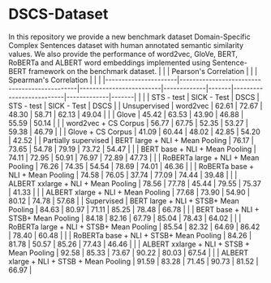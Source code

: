 # DSCS-Dataset

In this repository we provide a new benchmark dataset Domain-Specific Complex Sentences dataset with human annotated semantic similarity values. 
We also provide the performance of word2vec, GloVe, BERT, RoBERTa and ALBERT word embeddings implemented using Sentence-BERT framework on the benchmark dataset.
|                      |                                              | Pearson's   Correlation |             |       | Spearman's   Correlation |             |       |
|----------------------|----------------------------------------------|-------------------------|-------------|-------|--------------------------|-------------|-------|
|                      |                                              | STS - test              | SICK - Test | DSCS  | STS - test               | SICK - Test | DSCS  |
| Unsupervised         | word2vec                                     | 62.61                   | 72.67       | 48.30 | 58.71                    | 62.13       | 49.04 |
|                      | Glove                                        | 45.42                   | 63.53       | 43.90 | 46.88                    | 55.59       | 50.14 |
|                      | word2vec + CS Corpus                         | 56.77                   | 67.75       | 52.35 | 53.27                    | 59.38       | 46.79 |
|                      | Glove + CS Corpus                            | 41.09                   | 60.44       | 48.02 | 42.85                    | 54.20       | 42.52 |
| Partially supervised | BERT large + NLI +   Mean Pooling            | 76.17                   | 73.65       | 54.78 | 79.19                    | 73.72       | 54.47 |
|                      | BERT base + NLI + Mean Pooling               | 74.11                   | 72.95       | 50.91 | 76.97                    | 72.89       | 47.73 |
|                      | RoBERTa large + NLI + Mean Pooling           | 76.26                   | 74.35       | 54.54 | 78.69                    | 74.01       | 46.36 |
|                      | RoBERTa base + NLI + Mean Pooling            | 74.58                   | 76.05       | 37.74 | 77.09                    | 74.44       | 39.48 |
|                      | ALBERT xxlarge + NLI + Mean Pooling          | 78.56                   | 77.78       | 45.44 | 79.55                    | 75.37       | 41.33 |
|                      | ALBERT xlarge + NLI + Mean Pooling           | 77.68                   | 73.90       | 54.90 | 80.12                    | 74.78       | 57.68 |
| Supervised           | BERT large + NLI +   STSB+ Mean Pooling      | 84.63                   | 80.97       | 71.11 | 85.25                    | 78.48       | 66.78 |
|                      | BERT base + NLI   +  STSB+ Mean Pooling      | 84.18                   | 82.16       | 67.79 | 85.04                    | 78.43       | 64.02 |
|                      | RoBERTa large + NLI   +  STSB+ Mean Pooling  | 85.54                   | 82.32       | 64.69 | 86.42                    | 78.40       | 60.48 |
|                      | RoBERTa base + NLI   +  STSB+ Mean Pooling   | 84.26                   | 81.78       | 50.57 | 85.26                    | 77.43       | 46.46 |
|                      | ALBERT xxlarge + NLI   + STSB + Mean Pooling | 92.58                   | 85.33       | 73.67 | 90.22                    | 80.03       | 67.54 |
|                      | ALBERT xlarge + NLI +   STSB + Mean Pooling  | 91.59                   | 83.28       | 71.45 | 90.73                    | 81.52       | 66.97 |
